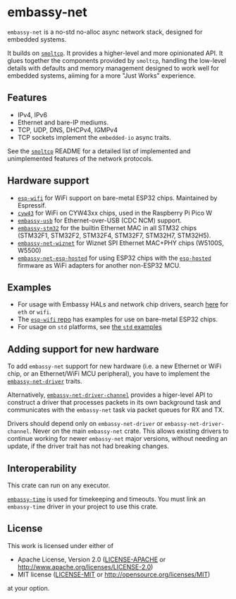 # embassy-net

`embassy-net` is a no-std no-alloc async network stack, designed for embedded systems.

It builds on [`smoltcp`](https://github.com/smoltcp-rs/smoltcp). It provides a higher-level and more opinionated
API. It glues together the components provided by `smoltcp`, handling the low-level details with defaults and
memory management designed to work well for embedded systems, aiiming for a more "Just Works" experience.

## Features

- IPv4, IPv6
- Ethernet and bare-IP mediums.
- TCP, UDP, DNS, DHCPv4, IGMPv4
- TCP sockets implement the `embedded-io` async traits.

See the [`smoltcp`](https://github.com/smoltcp-rs/smoltcp) README for a detailed list of implemented and 
unimplemented features of the network protocols. 

## Hardware support

- [`esp-wifi`](https://github.com/esp-rs/esp-wifi) for WiFi support on bare-metal ESP32 chips. Maintained by Espressif.
- [`cyw43`](https://github.com/embassy-rs/embassy/tree/main/cyw43) for WiFi on CYW43xx chips, used in the Raspberry Pi Pico W
- [`embassy-usb`](https://github.com/embassy-rs/embassy/tree/main/embassy-usb) for Ethernet-over-USB (CDC NCM) support.
- [`embassy-stm32`](https://github.com/embassy-rs/embassy/tree/main/embassy-stm32) for the builtin Ethernet MAC in all STM32 chips (STM32F1, STM32F2, STM32F4, STM32F7, STM32H7, STM32H5).
- [`embassy-net-wiznet`](https://github.com/embassy-rs/embassy/tree/main/embassy-net-wiznet) for Wiznet SPI Ethernet MAC+PHY chips (W5100S, W5500)
- [`embassy-net-esp-hosted`](https://github.com/embassy-rs/embassy/tree/main/embassy-net-esp-hosted) for using ESP32 chips with the [`esp-hosted`](https://github.com/espressif/esp-hosted) firmware as WiFi adapters for another non-ESP32 MCU.

## Examples

- For usage with Embassy HALs and network chip drivers, search [here](https://github.com/embassy-rs/embassy/tree/main/examples) for `eth` or `wifi`.
- The [`esp-wifi` repo](https://github.com/esp-rs/esp-wifi) has examples for use on bare-metal ESP32 chips.
- For usage on `std` platforms, see [the `std` examples](https://github.com/embassy-rs/embassy/tree/main/examples/std/src/bin)

## Adding support for new hardware

To add `embassy-net` support for new hardware (i.e. a new Ethernet or WiFi chip, or
an Ethernet/WiFi MCU peripheral), you have to implement the [`embassy-net-driver`](https://crates.io/crates/embassy-net-driver)
traits.

Alternatively, [`embassy-net-driver-channel`](https://crates.io/crates/embassy-net-driver-channel) provides a higer-level API
to construct a driver that processes packets in its own background task and communicates with the `embassy-net` task via
packet queues for RX and TX.

Drivers should depend only on `embassy-net-driver` or `embassy-net-driver-channel`. Never on the main `embassy-net` crate.
This allows existing drivers to continue working for newer `embassy-net` major versions, without needing an update, if the driver
trait has not had breaking changes.

## Interoperability

This crate can run on any executor.

[`embassy-time`](https://crates.io/crates/embassy-time) is used for timekeeping and timeouts. You must
link an `embassy-time` driver in your project to use this crate.

## License

This work is licensed under either of

- Apache License, Version 2.0 ([LICENSE-APACHE](LICENSE-APACHE) or
  http://www.apache.org/licenses/LICENSE-2.0)
- MIT license ([LICENSE-MIT](LICENSE-MIT) or http://opensource.org/licenses/MIT)

at your option.
